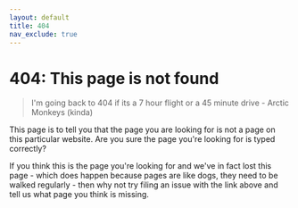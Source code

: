 ```yaml
---
layout: default
title: 404
nav_exclude: true
---
```

# 404: This page is not found

> I'm going back to 404 if its a 7 hour flight or a 45      minute drive - Arctic Monkeys (kinda)

This page is to tell you that the page you are looking for is not a page on this particular website. Are you sure the page you're looking for is typed correctly? 

If you think this is the page you're looking for and we've in fact lost this page - which does happen because pages are like dogs, they need to be walked regularly - then why not try filing an issue with the link above and tell us what page you think is missing.

